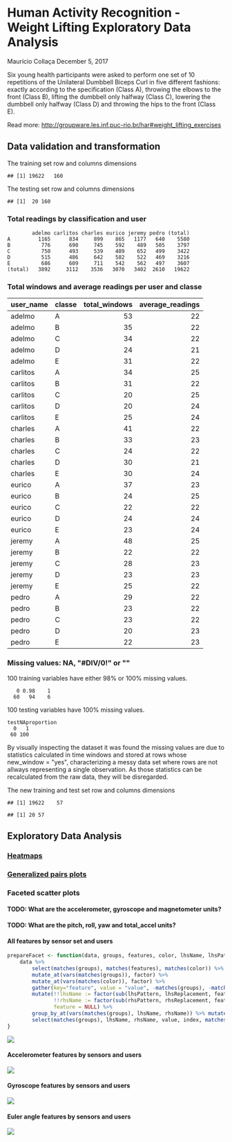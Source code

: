 Human Activity Recognition - Weight Lifting Exploratory Data Analysis
================
Maurício Collaça
December 5, 2017

Six young health participants were asked to perform one set of 10 repetitions of the Unilateral Dumbbell Biceps Curl in five different fashions: exactly according to the specification (Class A), throwing the elbows to the front (Class B), lifting the dumbbell only halfway (Class C), lowering the dumbbell only halfway (Class D) and throwing the hips to the front (Class E).

Read more: <http://groupware.les.inf.puc-rio.br/har#weight_lifting_exercises>

Data validation and transformation
----------------------------------

The training set row and columns dimensions

    ## [1] 19622   160

The testing set row and columns dimensions

    ## [1]  20 160

### Total readings by classification and user

            adelmo carlitos charles eurico jeremy pedro (total)
    A         1165      834     899    865   1177   640    5580
    B          776      690     745    592    489   505    3797
    C          750      493     539    489    652   499    3422
    D          515      486     642    582    522   469    3216
    E          686      609     711    542    562   497    3607
    (total)   3892     3112    3536   3070   3402  2610   19622

### Total windows and average readings per user and classe

| user\_name | classe |  total\_windows|  average\_readings|
|:-----------|:-------|---------------:|------------------:|
| adelmo     | A      |              53|                 22|
| adelmo     | B      |              35|                 22|
| adelmo     | C      |              34|                 22|
| adelmo     | D      |              24|                 21|
| adelmo     | E      |              31|                 22|
| carlitos   | A      |              34|                 25|
| carlitos   | B      |              31|                 22|
| carlitos   | C      |              20|                 25|
| carlitos   | D      |              20|                 24|
| carlitos   | E      |              25|                 24|
| charles    | A      |              41|                 22|
| charles    | B      |              33|                 23|
| charles    | C      |              24|                 22|
| charles    | D      |              30|                 21|
| charles    | E      |              30|                 24|
| eurico     | A      |              37|                 23|
| eurico     | B      |              24|                 25|
| eurico     | C      |              22|                 22|
| eurico     | D      |              24|                 24|
| eurico     | E      |              23|                 24|
| jeremy     | A      |              48|                 25|
| jeremy     | B      |              22|                 22|
| jeremy     | C      |              28|                 23|
| jeremy     | D      |              23|                 23|
| jeremy     | E      |              25|                 22|
| pedro      | A      |              29|                 22|
| pedro      | B      |              23|                 22|
| pedro      | C      |              23|                 22|
| pedro      | D      |              20|                 23|
| pedro      | E      |              22|                 23|

### Missing values: NA, "\#DIV/0!" or ""

100 training variables have either 98% or 100% missing values.


       0 0.98    1 
      60   94    6 

100 testing variables have 100% missing values.

    testNAproportion
      0   1 
     60 100 

By visually inspecting the dataset it was found the missing values are due to statistics calculated in time windows and stored at rows whose new\_window = "yes", characterizing a messy data set where rows are not allways representing a single observation. As those statistics can be recalculated from the raw data, they will be disregarded.

The new training and test set row and columns dimensions

    ## [1] 19622    57

    ## [1] 20 57

Exploratory Data Analysis
-------------------------

### [Heatmaps](HAR-WLE-heatmaps.md)

### [Generalized pairs plots](HAR-WLE-ggpairs.md)

### Faceted scatter plots

#### TODO: What are the accelerometer, gyroscope and magnetometer units?

#### TODO: What are the pitch, roll, yaw and total\_accel units?

#### All features by sensor set and users

``` r
prepareFacet <- function(data, groups, features, color, lhsName, lhsPattern, lhsReplacement, rhsName, rhsPattern, rhsReplacement) {
    data %>%
        select(matches(groups), matches(features), matches(color)) %>%
        mutate_at(vars(matches(groups)), factor) %>%
        mutate_at(vars(matches(color)), factor) %>%
        gather(key="feature", value = "value", -matches(groups), -matches(color), factor_key = TRUE) %>%
        mutate(!!lhsName := factor(sub(lhsPattern, lhsReplacement, feature)),
               !!rhsName := factor(sub(rhsPattern, rhsReplacement, feature)),
               feature = NULL) %>%
        group_by_at(vars(matches(groups), lhsName, rhsName)) %>% mutate(index=row_number()) %>% ungroup() %>%
        select(matches(groups), lhsName, rhsName, value, index, matches(color)) # %>% arrange() %>% ???
}
```

![](HAR-WLE-EDA_files/figure-markdown_github/allFeatures-1.png)

#### Accelerometer features by sensors and users

![](HAR-WLE-EDA_files/figure-markdown_github/accelerometerFeature-1.png)

#### Gyroscope features by sensors and users

![](HAR-WLE-EDA_files/figure-markdown_github/gyroscopeFeature-1.png)

#### Euler angle features by sensors and users

![](HAR-WLE-EDA_files/figure-markdown_github/eulerAngleFeatures-1.png)
